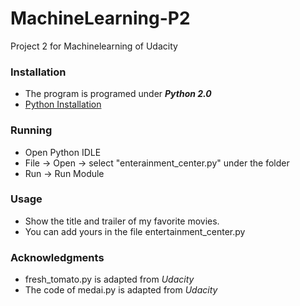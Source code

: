 # MachineLearning-P2
Project 2 for Machinelearning of Udacity
### Installation
- The program is programed under **_Python 2.0_**
- [Python Installation](https://www.python.org/ftp/python/2.7.14/python-2.7.14.msi)

### Running
- Open Python IDLE
- File -> Open -> select "enterainment_center.py" under the folder
- Run -> Run Module

### Usage
- Show the title and trailer of my favorite movies.
- You can add yours in the file entertainment_center.py

### Acknowledgments
- fresh_tomato.py is adapted from _Udacity_ 
- The code of medai.py is adapted from _Udacity_
